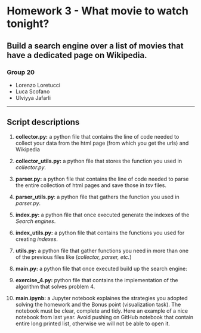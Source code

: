 # Homework 3 - What movie to watch tonight?
## Build a search engine over a list of movies that have a dedicated page on Wikipedia.
### Group 20

* Lorenzo Loretucci
* Luca Scofano 
* Ulviyya Jafarli
***
## Script descriptions

1. **collector.py:** a python file that contains the line of code needed to collect your data from the html page (from which you get the urls) and Wikipedia

2. **collector_utils.py:** a python file that stores the function you used in *collector.py*.

3. **parser.py:** a python file that contains the line of code needed to parse the entire collection of html pages and save those in *tsv* files.

4. **parser_utils.py**: a python file that gathers the function you used in *parser.py*.

5. **index.py:** a python file that once executed generate the indexes of the *Search engines*.

6. **index_utils.py:** a python file that contains the functions you used for creating *indexes*.

7. **utils.py:** a python file that gather functions you need in more than one of the previous files like (*collector, parser, etc.*)

8. **main.py:** a python file that once executed build up the search engine:

9. **exercise_4.py:** python file that contains the implementation of the algorithm that solves problem 4.

10. **main.ipynb:** a Jupyter notebook explaines the strategies you adopted solving the homework and the Bonus point (visualization task). The notebook must be clear, complete and tidy. Here an example of a nice notebook from last year. Avoid pushing on GitHub notebook that contain entire long printed list, otherwise we will not be able to open it.
